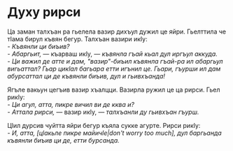 # Духу рирси

Ца заман талхъан ра гьелела вазир дихъул дужил це яйри. Гьелттила че тӏама бирул къвян бегур. Талхъан вазири икӏу:  
_\- Къвянли ци биъив?_  
_\- Абаргьит,_ — къарваш икӏу, — _къвянла гъай кьал дул иргъул аккуда._  
_\- Ци важил де атте и дам, "вазир"-биъил къвянла гъай-ра ил абаргьул вигьаттал? Гьар цикӏал багьара етти игънил це. Гьари, гъурши ил дам абурсаттал ци де къвянли биъив, дул и гьивхъанда!_

Ягъле вакьун цегъив вазир хъалцци. Вазирла ружил це ца рирси. Гьел рикӏу:  
_\- Ци агул, атта, пикре вичил ви де кква и?_  
_\- Аттала рирси,_ — вазир икӏу, — _талхъанли ду гьивхъан гъурш._

Цӏил дурсив чуйтта яйри бегур къяла сукке агурте. Рирси рикӏу:  
_\- И, атта, [цӏакьле пикре майичӏе|don't worry too much], дул баргьанда къвянли биъив ци де, етти бурсанда._
